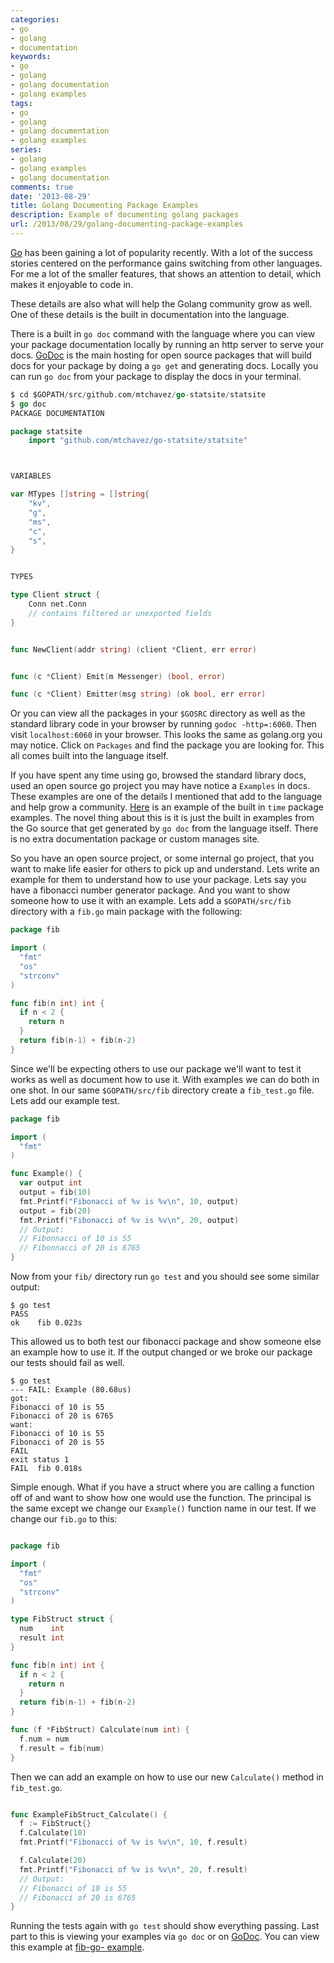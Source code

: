```yaml
---
categories:
- go
- golang
- documentation
keywords:
- go
- golang
- golang documentation
- golang examples
tags:
- go
- golang
- golang documentation
- golang examples
series:
- golang
- golang examples
- golang documentation
comments: true
date: '2013-08-29'
title: Golang Documenting Package Examples
description: Example of documenting golang packages
url: /2013/08/29/golang-documenting-package-examples
---
```


[Go](http://golang.org/) has been gaining a lot of popularity recently. With a
lot of the success stories centered on the performance gains switching from
other languages. For me a lot of the smaller features, that shows an attention
to detail, which makes it enjoyable to code in.

<!--more-->

These details are also what will help the Golang community grow as well. One of
these details is the built in documentation into the language.

There is a built in `go doc` command with the language where you can view your
package documentation locally by running an http server to serve your docs.
[GoDoc](http://godoc.org/) is the main hosting for open source packages that
will build docs for your package by doing a `go get` and generating docs.
Locally you can run `go doc` from your package to display the docs in your
terminal.

```go
$ cd $GOPATH/src/github.com/mtchavez/go-statsite/statsite
$ go doc
PACKAGE DOCUMENTATION

package statsite
    import "github.com/mtchavez/go-statsite/statsite"



VARIABLES

var MTypes []string = []string{
    "kv",
    "g",
    "ms",
    "c",
    "s",
}


TYPES

type Client struct {
    Conn net.Conn
    // contains filtered or unexported fields
}


func NewClient(addr string) (client *Client, err error)


func (c *Client) Emit(m Messenger) (bool, error)

func (c *Client) Emitter(msg string) (ok bool, err error)
```

Or you can view all the packages in your `$GOSRC` directory as well as the
standard library code in your browser by running `godoc -http=:6060`. Then
visit `localhost:6060` in your browser. This looks the same as golang.org you
may notice. Click on `Packages` and find the package you are looking for. This
all comes built into the language itself.

If you have spent any time using go, browsed the standard library docs, used
an open source go project you may have notice a `Examples` in docs. These
examples are one of the details I mentioned that add to the language and help
grow a community. [Here](http://golang.org/pkg/time/#pkg-examples) is an
example of the built in `time` package examples. The novel thing about this is
it is just the built in examples from the Go source that get generated by `go
doc` from the language itself. There is no extra documentation package or
custom manages site.

So you have an open source project, or some internal go project, that you want
to make life easier for others to pick up and understand. Lets write an
example for them to understand how to use your package. Lets say you have a
fibonacci number generator package. And you want to show someone how to use it
with an example. Lets add a `$GOPATH/src/fib` directory with a `fib.go` main
package with the following:

```go
package fib

import (
  "fmt"
  "os"
  "strconv"
)

func fib(n int) int {
  if n < 2 {
    return n
  }
  return fib(n-1) + fib(n-2)
}
```

Since we'll be expecting others to use our package we'll want to test it works
as well as document how to use it. With examples we can do both in one shot.
In our same `$GOPATH/src/fib` directory create a `fib_test.go` file. Lets add
our example test.

```go
package fib

import (
  "fmt"
)

func Example() {
  var output int
  output = fib(10)
  fmt.Printf("Fibonacci of %v is %v\n", 10, output)
  output = fib(20)
  fmt.Printf("Fibonacci of %v is %v\n", 20, output)
  // Output:
  // Fibonnacci of 10 is 55
  // Fibonnacci of 20 is 6765
}
```

Now from your `fib/` directory run `go test` and you should see some similar
output:

```
$ go test
PASS
ok    fib 0.023s
```


This allowed us to both test our fibonacci package and show someone else an
example how to use it. If the output changed or we broke our package our tests
should fail as well.

```
$ go test
--- FAIL: Example (80.68us)
got:
Fibonacci of 10 is 55
Fibonacci of 20 is 6765
want:
Fibonacci of 10 is 55
Fibonacci of 20 is 55
FAIL
exit status 1
FAIL  fib 0.018s
```

Simple enough. What if you have a struct where you are calling a function off
of and want to show how one would use the function. The principal is the same
except we change our `Example()` function name in our test. If we change our
`fib.go` to this:

```go

package fib

import (
  "fmt"
  "os"
  "strconv"
)

type FibStruct struct {
  num    int
  result int
}

func fib(n int) int {
  if n < 2 {
    return n
  }
  return fib(n-1) + fib(n-2)
}

func (f *FibStruct) Calculate(num int) {
  f.num = num
  f.result = fib(num)
}
```

Then we can add an example on how to use our new `Calculate()` method in
`fib_test.go`.

```go

func ExampleFibStruct_Calculate() {
  f := FibStruct{}
  f.Calculate(10)
  fmt.Printf("Fibonacci of %v is %v\n", 10, f.result)

  f.Calculate(20)
  fmt.Printf("Fibonacci of %v is %v\n", 20, f.result)
  // Output:
  // Fibonacci of 10 is 55
  // Fibonacci of 20 is 6765
}
```

Running the tests again with `go test` should show everything passing. Last
part to this is viewing your examples via `go doc` or on
[GoDoc](http://godoc.org). You can view this example at [fib-go-
example](http://godoc.org/github.com/mtchavez/fib-go-example).
